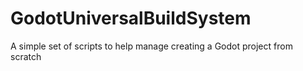 # GodotUniversalBuildSystem
A simple set of scripts to help manage creating a Godot project from scratch
